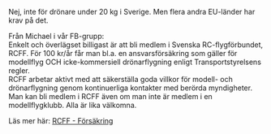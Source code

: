 Nej, inte för drönare under 20 kg i Sverige. 
Men flera andra EU-länder har krav på det.


Från Michael i vår FB-grupp:  
Enkelt och överlägset billigast är att bli medlem i Svenska RC-flygförbundet, RCFF. För 100 kr/år får man bl.a. en ansvarsförsäkring som gäller för modellflyg OCH icke-kommersiell drönarflygning enligt Transportstyrelsens regler.  
RCFF arbetar aktivt med att säkerställa goda villkor för modell- och drönarflygning genom kontinuerliga kontakter med berörda myndigheter.
Man kan bli medlem i RCFF även om man inte är medlem i en modellflygklubb. Alla är lika välkomna.

Läs mer här:
[RCFF - Försäkring](http://www.rcflyg.se/forum/cmps_index.php?pageid=Forsakring)
